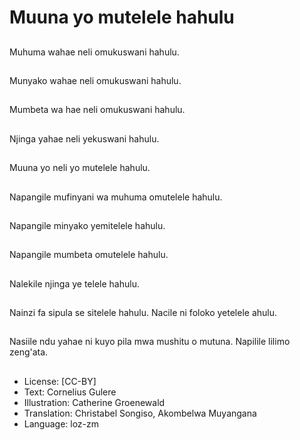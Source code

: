 # Muuna yo mutelele hahulu

##
Muhuma wahae neli omukuswani hahulu.

##
Munyako wahae neli omukuswani hahulu.

##
Mumbeta wa hae neli omukuswani hahulu.

##
Njinga yahae neli yekuswani hahulu.

##
Muuna yo neli yo mutelele hahulu.

##
Napangile mufinyani wa muhuma omutelele hahulu.

##
Napangile minyako yemitelele hahulu.

##
Napangile mumbeta omutelele hahulu.

##
Nalekile njinga ye telele hahulu.

##
Nainzi fa sipula se sitelele hahulu. Nacile ni foloko yetelele ahulu.

##
Nasiile ndu yahae ni kuyo pila mwa mushitu o mutuna. Napilile lilimo zeng'ata.

##
* License: [CC-BY]
* Text: Cornelius Gulere
* Illustration: Catherine Groenewald
* Translation: Christabel Songiso, Akombelwa Muyangana
* Language: loz-zm
